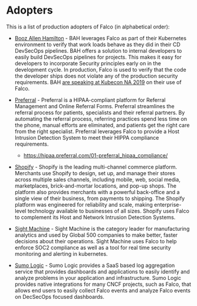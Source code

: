 # Adopters

This is a list of production adopters of Falco (in alphabetical order):

* [Booz Allen Hamilton](https://www.boozallen.com/) - BAH leverages Falco as part of their Kubernetes environment to verify that work loads behave as they did in their CD DevSecOps pipelines. BAH offers a solution to internal developers to easily build DevSecOps pipelines for projects. This makes it easy for developers to incorporate Security principles early on in the development cycle. In production, Falco is used to verify that the code the developer ships does not violate any of the production security requirements. BAH [are speaking at Kubecon NA 2019](https://kccncna19.sched.com/event/UaWr/building-reusable-devsecops-pipelines-on-a-secure-kubernetes-platform-steven-terrana-booz-allen-hamilton-michael-ducy-sysdig) on their use of Falco.

* [Preferral](https://www.preferral.com) - Preferral is a HIPAA-compliant platform for Referral Management and Online Referral Forms. Preferral streamlines the referral process for patients, specialists and their referral partners. By automating the referral process, referring practices spend less time on the phone, manual efforts are eliminated, and patients get the right care from the right specialist. Preferral leverages Falco to provide a Host Intrusion Detection System to meet their HIPPA compliance requirements.
  * https://hipaa.preferral.com/01-preferral_hipaa_compliance/

* [Shopify](https://www.shopify.com) - Shopify is the leading multi-channel commerce platform. Merchants use Shopify to design, set up, and manage their stores across multiple sales channels, including mobile, web, social media, marketplaces, brick-and-mortar locations, and pop-up shops. The platform also provides merchants with a powerful back-office and a single view of their business, from payments to shipping. The Shopify platform was engineered for reliability and scale, making enterprise-level technology available to businesses of all sizes. Shopify uses Falco to complement its Host and Network Intrusion Detection Systems.

* [Sight Machine](https://www.sightmachine.com) - Sight Machine is the category leader for manufacturing analytics and used by Global 500 companies to make better, faster decisions about their operations. Sight Machine uses Falco to help enforce SOC2 compliance as well as a tool for real time security monitoring and alerting in kubernetes.

* [Sumo Logic](https://www.sumologic.com/) - Sumo Logic provides a SaaS based log aggregation service that provides dashboards and applications to easily identify and analyze problems in your application and infrastructure. Sumo Logic provides native integrations for many CNCF projects, such as Falco, that allows end users to easily collect Falco events and analyze Falco events on DecSecOps focused dashboards.
